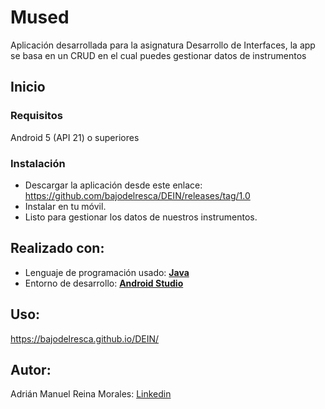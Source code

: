 # Mused
Aplicación desarrollada para la asignatura Desarrollo de Interfaces, la app se basa en un CRUD en el cual puedes gestionar datos de instrumentos

## Inicio 

### Requisitos 
Android 5 (API 21) o superiores

### Instalación 
 - Descargar la aplicación desde este enlace: https://github.com/bajodelresca/DEIN/releases/tag/1.0
 - Instalar en tu móvil.
 - Listo para gestionar los datos de nuestros instrumentos.
 
## Realizado con:
 - Lenguaje de programación usado: **[Java](https://www.java.com/es/)**
 - Entorno de desarrollo: **[Android Studio](https://developer.android.com/studio)**

## Uso:
https://bajodelresca.github.io/DEIN/

## Autor:
Adrián Manuel Reina Morales: [Linkedin](https://www.linkedin.com/in/adrián-manuel-reina-morales-457876205)
